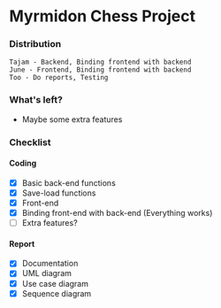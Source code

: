 # Myrmidon Chess Project

### Distribution
```
Tajam - Backend, Binding frontend with backend
June - Frontend, Binding frontend with backend
Too - Do reports, Testing
```
### What's left?
- Maybe some extra features
### Checklist
#### Coding
- [x] Basic back-end functions
- [x] Save-load functions
- [x] Front-end
- [x] Binding front-end with back-end (Everything works)
- [ ] Extra features?
#### Report
- [x] Documentation
- [x] UML diagram
- [x] Use case diagram
- [x] Sequence diagram
